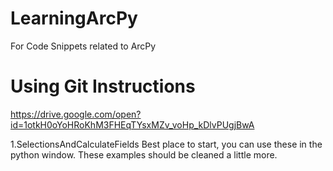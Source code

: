 # LearningArcPy
For Code Snippets related to ArcPy


# Using Git Instructions
https://drive.google.com/open?id=1otkH0oYoHRoKhM3FHEqTYsxMZv_voHp_kDlvPUgjBwA


1.SelectionsAndCalculateFields
Best place to start, you can use these in the python window.
These examples should be cleaned a little more.
